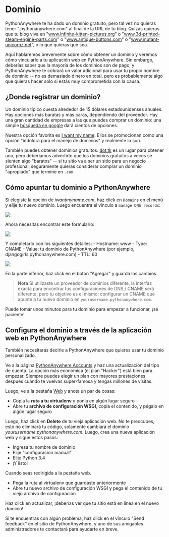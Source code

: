 # Dominio

PythonAnywhere te ha dado un dominio gratuito, pero tal vez no quieras tener ".pythonanywhere.com" al final de la URL de tu blog. Quizás quieras que tu blog viva en "www.infinite-kitten-pictures.org" o "www.3d-printed-steam-engine-parts.com" o "www.antique-buttons.com" o "www.mutant-unicornz.net", o lo que quieras que sea.

Aquí hablaremos brevemente sobre cómo obtener un dominio y veremos cómo vincularlo a tu aplicación web en PythonAnywhere. Sin embargo, deberías saber que la mayoría de los dominios son de pago, y PythonAnywhere te cobrará un valor adicional para usar tu propio nombre de dominio -- no es demasiado dinero en total, pero es probablemente algo que quieras hacer sólo si estás muy comprometida con la causa.

## ¿Donde registrar un dominio?

Un dominio típico cuesta alrededor de 15 dólares estadounidenses anuales. Hay opciones más baratas y más caras, dependiendo del proveedor. Hay una gran cantidad de empresas a las que puedes comprar un dominio: una simple [búsqueda en google][1] dará cientos de opciones.

 [1]: https://www.google.com/search?q=register%20domain

Nuestra opción favorita es [I want my name][2]. Ellos se promocionan como una opción "indolora para el manejo de dominios" y realmente lo son.

 [2]: https://iwantmyname.com/

También puedes obtener dominios gratuitos. [dot.tk][3] es un lugar para obtener uno, pero deberíamos advertirte que los dominios gratuitos a veces se sienten algo "baratos" -- si tu sitio va a ser un sitio para un negocio profesional, seguramente quieras considerar comprar un dominio "apropiado" que termine en `.com`.

 [3]: http://www.dot.tk

## Cómo apuntar tu dominio a PythonAnywhere

Si elegiste la opción de *iwantmyname.com*, haz click en `Domains` en el menú y elije tu nuevo dominio. Luego encuentra el vínculo a `manage DNS records`:

![][4]

 [4]: images/4.png

Ahora necesitas encontrar este formulario:

![][5]

 [5]: images/5.png

Y completarlo con los siguientes detalles: - Hostname: www - Type: CNAME - Value: tu dominio de PythonAnywhere (por ejemplo, djangogirls.pythonanywhere.com) - TTL: 60

![][6]

 [6]: images/6.png

En la parte inferior, haz click en el botón "Agregar" y guarda los cambios.

> **Nota** Si utilizaste un proveedor de dominios diferente, la interfaz exacta para encontrar tus configuraciones de DNS / CNAME será diferente, pero tu objetivo es el mismo: configurar un CNAME que apunte a tu nuevo dominio en `yourusername.pythonanywhere.com`.

Puede tomar unos minutos para tu dominio para empezar a funcionar, ¡sé paciente!

## Configura el dominio a través de la aplicación web en PythonAnywhere

También necesitarás decirle a PythonAnywhere que quieres usar tu dominio personalizado.

Ve a la página [PythonAnywhere Accounts][7] y haz una actualización del tipo de cuenta. La opción más económica (el plan "Hacker") está bien para empezar. Siempre puedes elegir un plan con mayores prestaciones después cuando te vuelvas super-famosa y tengas millones de visitas.

 [7]: https://www.pythonanywhere.com/account/

Luego, ve a la pestaña [Web][8] y anota un par de cosas:

 [8]: https://www.pythonanywhere.com/web_app_setup/

*   Copia la **ruta a tu virtualenv** y ponla en algún lugar seguro
*   Abre tu **archivo de configuración WSGI**, copia el contenido, y pégalo en algún lugar seguro

Luego, haz click en **Delete** de tu vieja aplicación web. No te preocupes, esto no eliminará tu código, solamente cambiará el dominio *yourusername.pythonanywhere.com*. Luego, crea una nueva aplicación web y sigue estos pasos:

*   Ingresa tu nombre de dominio
*   Elije "configuración manual"
*   Elije Python 3.4
*   ¡Y listo!

Cuando seas redirigida a la pestaña web.

*   Pega la ruta al virtualenv que guardaste anteriormente
*   Abre tu nuevo archivo de configuración WSGI y pega el contenido de tu viejo archivo de configuración

Haz click en actualizar, ¡deberías ver que tu sitio está en línea en el nuevo dominio!

Si te encuentras con algún problema, haz click en el vínculo "Send feedback" en el sitio de PythonAnywhere, y uno de sus amigables administradores te contactará para ayudarte en breve.
